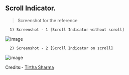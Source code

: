 ## Scroll Indicator.

> Screenshot for the reference

      1) Screenshot - 1 [Scroll Indicator without scroll]

![image](https://github.com/user-attachments/assets/25a6bf2c-dd9c-45ec-b477-6fadb0b522b3)

      2) Screenshot - 2 [Scroll Indicator on scroll]

![image](https://github.com/user-attachments/assets/d667a306-8f73-4888-bb44-b52e2a1ed93c)


Credits:- [Tirtha Sharma](https://github.com/genze121 "Tirtha Sharma")
